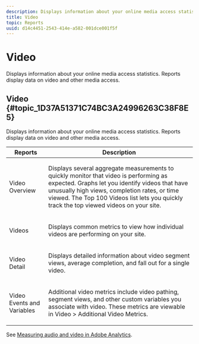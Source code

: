 ```yaml
---
description: Displays information about your online media access statistics. Reports display data on video and other media access.
title: Video
topic: Reports
uuid: d14c4451-2543-414e-a582-001dce001f5f
---
```


# Video

Displays information about your online media access statistics. Reports display data on video and other media access.

## Video {#topic_1D37A51371C74BC3A24996263C38F8E5}

Displays information about your online media access statistics. Reports display data on video and other media access.

<table id="table_A032C55365C34F808764965ADF62F81F"> 
 <thead> 
  <tr> 
   <th colname="col1" class="entry"> Reports </th> 
   <th colname="col2" class="entry"> Description </th> 
  </tr> 
 </thead>
 <tbody> 
  <tr> 
   <td colname="col1"> Video Overview </td> 
   <td colname="col2"> <p> Displays several aggregate measurements to quickly monitor that video is performing as expected. Graphs let you identify videos that have unusually high views, completion rates, or time viewed. The Top 100 Videos list lets you quickly track the top viewed videos on your site. </p> </td> 
  </tr> 
  <tr> 
   <td colname="col1"> Videos </td> 
   <td colname="col2"> <p> Displays common metrics to view how individual videos are performing on your site. </p> </td> 
  </tr> 
  <tr> 
   <td colname="col1"> Video Detail </td> 
   <td colname="col2"> <p> Displays detailed information about video segment views, average completion, and fall out for a single video. </p> </td> 
  </tr> 
  <tr> 
   <td colname="col1"> Video Events and Variables </td> 
   <td colname="col2"> <p> Additional video metrics include video pathing, segment views, and other custom variables you associate with video. These metrics are viewable in <span class="uicontrol"> Video</span> &gt; <span class="uicontrol"> Additional Video Metrics</span>. </p> </td> 
  </tr> 
 </tbody> 
</table>

See [Measuring audio and video in Adobe Analytics](https://marketing.adobe.com/resources/help/en_US/sc/appmeasurement/hbvideo/).
